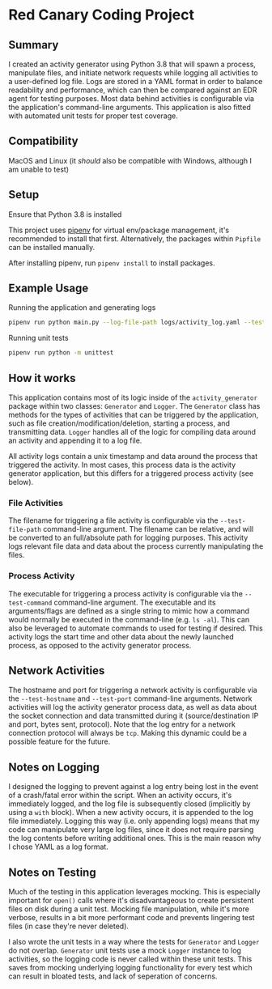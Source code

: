 # Red Canary Coding Project

## Summary

I created an activity generator using Python 3.8 that will spawn a process, manipulate files, and initiate network requests while logging all activities to a user-defined log file. Logs are stored in a YAML format in order to balance readability and performance, which can then be compared against an EDR agent for testing purposes. Most data behind activities is configurable via the application's command-line arguments. This application is also fitted with automated unit tests for proper test coverage.

## Compatibility

MacOS and Linux (it _should_ also be compatible with Windows, although I am unable to test)

## Setup

Ensure that Python 3.8 is installed

This project uses [pipenv](https://github.com/pypa/pipenv) for virtual env/package management, it's recommended to install that first. Alternatively, the packages within `Pipfile` can be installed manually.

After installing pipenv, run `pipenv install` to install packages.

## Example Usage

Running the application and generating logs
```bash
pipenv run python main.py --log-file-path logs/activity_log.yaml --test-file-path test.txt --test-command "ls -al" --test-hostname www.google.com --test-port 80
```

Running unit tests
```bash
pipenv run python -m unittest
```

## How it works

This application contains most of its logic inside of the `activity_generator` package within two classes: `Generator` and `Logger`. The `Generator` class has methods for the types of activities that can be triggered by the application, such as file creation/modification/deletion, starting a process, and transmitting data. `Logger` handles all of the logic for compiling data around an activity and appending it to a log file.

All activity logs contain a unix timestamp and data around the process that triggered the activity. In most cases, this process data is the activity generator application, but this differs for a triggered process activity (see below).

### File Activities

The filename for triggering a file activity is configurable via the `--test-file-path` command-line argument. The filename can be relative, and will be converted to an full/absolute path for logging purposes. This activity logs relevant file data and data about the process currently manipulating the files.

### Process Activity

The executable for triggering a process activity is configurable via the `--test-command` command-line argument. The executable and its arguments/flags are defined as a single string to mimic how a command would normally be executed in the command-line (e.g. `ls -al`). This can also be leveraged to automate commands to used for testing if desired. This activity logs the start time and other data about the newly launched process, as opposed to the activity generator process.

## Network Activities

The hostname and port for triggering a network activity is configurable via the `--test-hostname` and `--test-port` command-line arguments. Network activities will log the activity generator process data, as well as data about the socket connection and data transmitted during it (source/destination IP and port, bytes sent, protocol). Note that the log entry for a network connection protocol will always be `tcp`. Making this dynamic could be a possible feature for the future.

## Notes on Logging

I designed the logging to prevent against a log entry being lost in the event of a crash/fatal error within the script. When an activity occurs, it's immediately logged, and the log file is subsequently closed (implicitly by using a `with` block). When a new activity occurs, it is appended to the log file immediately. Logging this way (i.e. only appending logs) means that my code can manipulate very large log files, since it does not require parsing the log contents before writing additional ones. This is the main reason why I chose YAML as a log format.

## Notes on Testing

Much of the testing in this application leverages mocking. This is especially important for `open()` calls where it's disadvantageous to create persistent files on disk during a unit test. Mocking file manipulation, while it's more verbose, results in a bit more performant code and prevents lingering test files (in case they're never deleted).

I also wrote the unit tests in a way where the tests for `Generator` and `Logger` do not overlap. `Generator` unit tests use a mock `Logger` instance to log activities, so the logging code is never called within these unit tests. This saves from mocking underlying logging functionality for every test which can result in bloated tests, and lack of seperation of concerns.